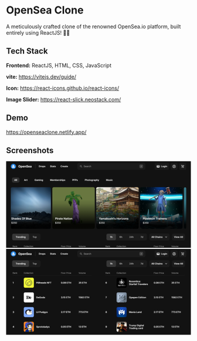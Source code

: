 
# OpenSea Clone

A meticulously crafted clone of the renowned OpenSea.io platform, built entirely using ReactJS! 👨‍💻




## Tech Stack

**Frontend:** ReactJS, HTML, CSS, JavaScript

**vite:** https://vitejs.dev/guide/

**Icon:** 
https://react-icons.github.io/react-icons/

**Image Slider:** 
https://react-slick.neostack.com/
## Demo

https://openseaclone.netlify.app/


## Screenshots

![App Screenshot](https://github.com/darshilshah22/opensea-clone/blob/main/opensea-1.png)
![App Screenshot](https://github.com/darshilshah22/opensea-clone/blob/main/opensea-2.png)


